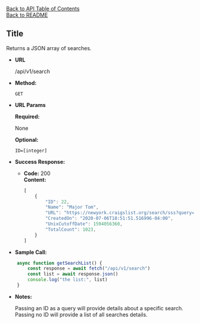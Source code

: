 [Back to API Table of Contents](./table_of_contents.MD) <br/>
[Back to README](../../README.md)

**Title**
----
  Returns a JSON array of searches.

* **URL**

  /api/v1/search

* **Method:**

  `GET`
  
*  **URL Params**

   **Required:**
 
   None

   **Optional:**
 
   `ID=[integer]` <br/>

* **Success Response:**

  * **Code:** 200 <br />
    **Content:** 
    ```javascript
    [
        {
            "ID": 22,
            "Name": "Major Tom",
            "URL": "https://newyork.craigslist.org/search/sss?query=ground%20control\u0026sort=rel",
            "CreatedOn": "2020-07-06T18:51:51.516996-04:00",
            "UnixCutoffDate": 1594056360,
            "TotalCount": 1023,
        }
    ]
    ```


* **Sample Call:**

```javascript
    async function getSearchList() {
        const response = await fetch("/api/v1/search")
        const list = await response.json()
        console.log("the list:", list)
    }
```

* **Notes:**

  Passing an ID as a query will provide details about a specific search. Passing no ID will provide a list of all searches details.